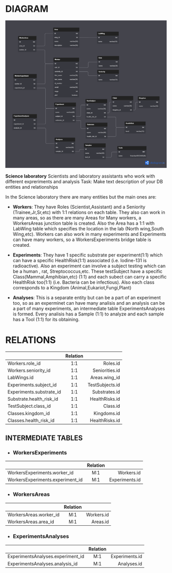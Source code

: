 # DIAGRAM

![](https://github.com/VilchezMax/Solvd-course-SQL/blob/main/Science_laboratory_diagram.png)

**Science laboratory** 
Scientists and laboratory assistants who work with different expreriments and analysis
Task: Make text description of your DB entities and relationships



In the Science laboratory there are many entities but the main ones are:

- **Workers**:
	They have Roles (Scientist,Assistant) and a Seniority (Trainee,Jr,Sr,etc) with 1:1 relations on each table.
	They also can work in many areas, so as there are many Areas for Many workers, a WorkersAreas junction table is created.
	Also the Area has a 1:1 with LabWing table which specifies the location in the lab (North wing,South Wing,etc).
	Workers can also work in many experiments and Experiments can have many workers, so a WorkersExperiments bridge table is created.

- **Experiments**:
	They have 1 specific substrate per experiment(1:1) which can have a specific HealthRisk(1:1) associated
	(i.e. Iodine-131 is radioactive).
	Also an experiment can involve a subject testing which can be a human , rat, Streptococcus,etc. 
	These testSubject have a specific Class(Mammal,Amphibian,etc) (1:1) and each subect can carry 
	a specific HealthRisk too(1:1) (i.e. Bacteria can be infectious).
	Also each class corresponds to a Kingdom (Animal,Eukariot,Fungi,Plant)
	
- **Analyses**:
	This is a separate entity but can be a part of an experiment too, so as an experminet can have many analisis
	and an analysis can be a part of many experiments, an intermediate table ExperimentsAnalyses is formed.
	Every analisis has a Sample (1:1) to analyze and each sample has a Tool (1:1) for its obtaining.






# RELATIONS


|             |  Relation   |               |
| :---        |    :----:   |          ---: |
| Workers.role_id           | 1:1       | Roles.id   |
| Workers.seniority_id      | 1:1       | Seniorities.id      |
| LabWings.id               | 1:1       | Areas.wing_id   |
| Experiments.subject_id    | 1:1       | TestSubjects.id   |
| Experiments.substrate_id  | 1:1       | Substrates.id  |
| Substrate.health_risk_id  | 1:1       | HealthRisks.id  |
| TestSubject.class_id      | 1:1       | Class.id  |
| Classes.kingdom_id        | 1:1       | Kingdoms.id  |
| Classes.health_risk_id    | 1:1       | HealthRisks.id  |



## INTERMEDIATE TABLES 


+ ### WorkersExperiments

|             |  Relation   |               |
| :---        |    :----:   |          ---: |
| WorkersExperiments.worker_id     | M:1 | Workers.id     |
| WorkersExperiments.experiment_id | M:1 | Experiments.id |

+ ### WorkersAreas

|             |  Relation   |               |
| :---        |    :----:   |          ---: |
| WorkersAreas.worker_id | M:1 | Workers.id |
| WorkersAreas.area_id   | M:1 | Areas.id   |

+ ### ExperimentsAnalyses

|             |  Relation   |               |
| :---        |    :----:   |          ---: |
| ExperimentsAnalyses.experiment_id | M:1 | Experiments.id |
| ExperimentsAnalyses.analysis_id   | M:1 | Analyses.id    |


